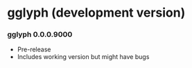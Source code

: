 # gglyph (development version)

### gglyph 0.0.0.9000

* Pre-release
* Includes working version but might have bugs
